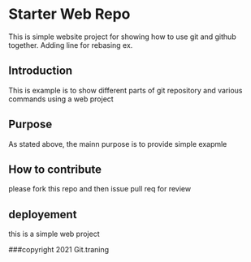 # Starter Web Repo

This is simple website project for showing how to use git and github together. 
Adding line for rebasing ex.

## Introduction
 This is example is to show different parts of git repository and various commands using a web project
## Purpose

As stated above, the mainn purpose is to provide simple exapmle

## How to contribute
please fork this repo and then issue pull req for review

## deployement
this is a simple web project

###copyright
2021 Git.traning
